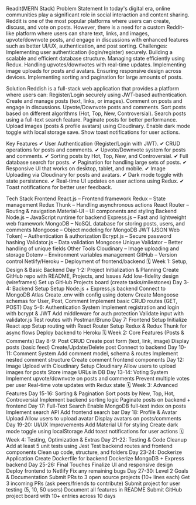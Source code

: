    

   Readit(MERN Stack)
Problem Statement
In today's digital era, online communities play a significant role in social interaction and content sharing. Reddit is one of the most popular platforms where users can create, discuss, and vote on posts. However, there is a need for a custom Reddit-like platform where users can share text, links, and images, upvote/downvote posts, and engage in discussions with enhanced features such as better UI/UX, authentication, and post sorting.
Challenges:
Implementing user authentication (login/register) securely.
Building a scalable and efficient database structure.
Managing state efficiently using Redux.
Handling upvotes/downvotes with real-time updates.
Implementing image uploads for posts and avatars.
Ensuring responsive design across devices.
Implementing sorting and pagination for large amounts of posts.
 
Solution
Reddish is a full-stack web application that provides a platform where users can:
Register/Login securely using JWT-based authentication.
Create and manage posts (text, links, or images).
Comment on posts and engage in discussions.
Upvote/Downvote posts and comments.
Sort posts based on different algorithms (Hot, Top, New, Controversial).
Search posts using a full-text search feature.
Paginate posts for better performance.
Upload images (posts & profile avatars) using Cloudinary.
Enable dark mode toggle with local storage save.
Show toast notifications for user actions.
 
Key Features
✔ User Authentication (Register/Login with JWT).
 ✔ CRUD operations for posts and comments.
 ✔ Upvote/Downvote system for posts and comments.
 ✔ Sorting posts by Hot, Top, New, and Controversial.
 ✔ Full database search for posts.
 ✔ Pagination for handling large sets of posts.
 ✔ Responsive UI that works on desktop, tablet, and mobile.
 ✔ Image Uploading via Cloudinary for posts and avatars.
 ✔ Dark mode toggle with state persistence.
 ✔ Real-time UI updates on user actions using Redux.
 ✔ Toast notifications for better user feedback.
 
Tech Stack
Frontend
React.js – Frontend framework
Redux – State management
Redux Thunk – Handling asynchronous actions
React Router – Routing & navigation
Material-UI – UI components and styling
Backend
Node.js – JavaScript runtime for backend
Express.js – Fast and lightweight web framework
MongoDB – NoSQL database for storing posts, users, and comments
Mongoose – Object modeling for MongoDB
JWT (JSON Web Token) – Authentication & authorization
Bcrypt.js – Secure password hashing
Validator.js – Data validation
Mongoose Unique Validator – Better handling of unique fields
Other Tools
Cloudinary – Image uploading and storage
Dotenv – Environment variables management
GitHub – Version control
Netlify/Heroku – Deployment of frontend/backend
🗓️ Week 1: Setup, Design & Basic Backend
Day 1-2: Project Initialization & Planning
Create GitHub repo with README, Projects, and Issues
Add low-fidelity design (wireframes)
Set up GitHub Projects board (create tasks/milestones)
Day 3-4: Backend Setup
Setup Node.js + Express.js backend
Connect to MongoDB Atlas
Create .env with config using dotenv
Create Mongoose schemas for User, Post, Comment
Implement basic CRUD routes (GET, POST)
Day 5-6: Authentication System
Implement registration and login with bcrypt & JWT
Add middleware for auth protection
Validate input with validator.js
Test routes with Postman/Bruno
Day 7: Frontend Setup
Initialize React app
Setup routing with React Router
Setup Redux & Redux Thunk for async flows
Deploy backend to Heroku
🗓️ Week 2: Core Features (Posts & Comments)
Day 8-9: Post CRUD
Create post form (text, link, image)
Display posts (basic feed)
Create/Update/Delete post
Connect to backend
Day 10-11: Comment System
Add comment model, schema & routes
Implement nested comment structure
Create comment frontend components
Day 12: Image Upload with Cloudinary
Setup Cloudinary
Allow users to upload images for posts
Store image URLs in DB
Day 13-14: Voting System
Implement upvote/downvote on posts and comments
Prevent multiple votes per user
Real-time vote updates with Redux state
🗓️ Week 3: Advanced Features
Day 15-16: Sorting & Pagination
Sort posts by New, Top, Hot, Controversial
Implement backend sorting logic
Paginate posts on backend + frontend
Day 17: Full-Text Search
Enable MongoDB full-text index on posts
Implement search API
Add frontend search bar
Day 18: Profile & Avatar Upload
Allow users to upload avatar
Display avatars on posts/comments
Day 19-20: UI/UX Improvements
Add Material UI for styling
Create dark mode toggle using localStorage
Add toast notifications for user actions
🗓️ Week 4: Testing, Optimization & Extras
Day 21-22: Testing & Code Cleanup
Add at least 5 unit tests using Jest
Test backend routes and frontend components
Clean up code, structure, and folders
Day 23-24: Dockerize Application
Create Dockerfile for backend
Dockerize MongoDB + Express backend
Day 25-26: Final Touches
Finalize UI and responsive design
Deploy frontend to Netlify
Fix any remaining bugs
Day 27-30: Level 2 Goals & Documentation
Submit PRs to 3 open source projects (10+ lines each)
Get 3 incoming PRs (ask peers/friends to contribute)
Submit project for user testing (5, 10, 50 users)
Document all features in README
Submit GitHub project board with 10+ entries across 10 days

